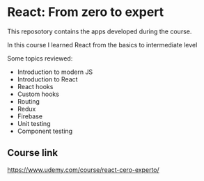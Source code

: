 # React: From zero to expert

This reposotory contains the apps developed during the course.

In this course I learned React from the basics to intermediate level

Some topics reviewed:
* Introduction to modern JS
* Introduction to React
* React hooks
* Custom hooks
* Routing
* Redux
* Firebase
* Unit testing
* Component testing

## Course link
https://www.udemy.com/course/react-cero-experto/
